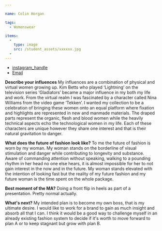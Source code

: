 ```yaml
---

name: Colin Horgan

tags:
  - Womenswear

items:
  -
    type: image
    src: /student_assets/xxxxxx.jpg
  -
---
```

* [instagram_handle](https://www.instagram.com/colinhorgan/)
* [Email](mailto:colin.horgan@network.rca.ac.uk)

**Describe your influences**
My influences are a combination of physical and virtual women growing up.
Kim Betts who played ‘Lightning’ on the television series ‘Gladiators’
became a major influence in my both my life and work. From the virtual
realm I was fascinated by a character called Nina Williams from the video
game ‘Tekken’. I wanted my collection to be a celebration of bringing these
women onto an equal platform where fixation and highlights are represented
in new and manmade materials. The draped parts represent the organic, flesh
and blood women while the heavily technical aspects echo the technological
women in my life. Each of these characters are unique however they share
one interest and that is their natural gravitation to danger.

**What does the future of fashion look like?**
To me the future of fashion is worn by my woman. My woman stands on the borderline of visual stimulation and danger while contributing to longevity and substance. Aware of commanding attention without speaking, walking to a pounding rhythm in her head no one else hears, it is almost impossible for her to not gain interest in the now and in the future. My woman stands elevated with the intention of looking fast but the reality of my future fashion and my future woman is the time spent on the whole package.

**Best moment of the MA?**
Doing a front flip in heels as part of a presentation. Pretty normal actually.

**What's next?**
My intended plan is to become my own boss, that is my ultimate
desire. I would like to work for a brand to gain as much insight and
absorb all that I can. I think it would be a good way to challenge myself
in an already existing fashion system to decide if it's worth to move
forward to plan A or to keep stagnant but grow with plan B.
